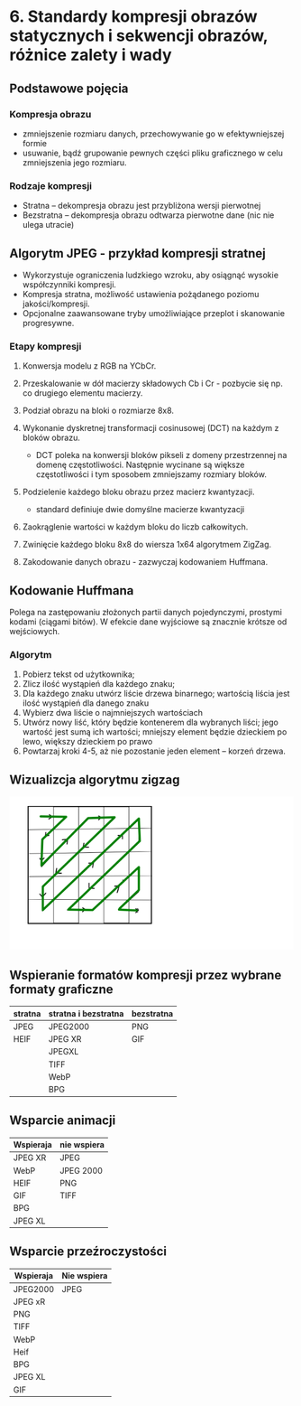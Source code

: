 # 6. Standardy kompresji obrazów statycznych i sekwencji obrazów, różnice zalety i wady

## Podstawowe pojęcia

### Kompresja obrazu
- zmniejszenie rozmiaru danych, przechowywanie go w efektywniejszej formie
- usuwanie, bądź grupowanie pewnych części pliku graficznego w celu zmniejszenia jego rozmiaru.


### Rodzaje kompresji 
- Stratna – dekompresja obrazu jest przybliżona wersji pierwotnej
- Bezstratna – dekompresja obrazu odtwarza pierwotne dane (nic nie ulega utracie)

## Algorytm JPEG - przykład kompresji stratnej

- Wykorzystuje ograniczenia ludzkiego wzroku, aby osiągnąć wysokie współczynniki kompresji.
- Kompresja stratna, możliwość ustawienia pożądanego poziomu jakości/kompresji.
- Opcjonalne zaawansowane tryby umożliwiające przeplot i skanowanie progresywne.

### Etapy kompresji 

1. Konwersja modelu z RGB na YCbCr.
2. Przeskalowanie w dół macierzy składowych Cb i Cr - pozbycie się np. co drugiego elementu macierzy.
3. Podział obrazu na bloki o rozmiarze 8x8.
4. Wykonanie dyskretnej transformacji cosinusowej (DCT) na każdym z bloków obrazu.
    
    - DCT poleka na konwersji bloków pikseli z domeny przestrzennej na domenę częstotliwości. Następnie wycinane są większe częstotliwości i tym sposobem zmniejszamy rozmiary bloków. 

5. Podzielenie każdego bloku obrazu przez macierz kwantyzacji.

    - standard definiuje dwie domyślne macierze kwantyzacji

6. Zaokrąglenie wartości w każdym bloku do liczb całkowitych.
7. Zwinięcie każdego bloku 8x8 do wiersza 1x64 algorytmem ZigZag.
8. Zakodowanie danych obrazu - zazwyczaj kodowaniem Huffmana.

## Kodowanie Huffmana  
   Polega na zastępowaniu złożonych partii danych pojedynczymi, prostymi kodami (ciągami bitów). W efekcie dane wyjściowe są znacznie krótsze od wejściowych.
### Algorytm 
 1. Pobierz tekst od użytkownika;
 2. Zlicz ilość wystąpień dla każdego znaku;
 3. Dla każdego znaku utwórz liście drzewa binarnego; wartością liścia jest ilość wystąpień dla danego znaku
 4. Wybierz dwa liście o najmniejszych wartościach
 5. Utwórz nowy liść, który będzie kontenerem dla wybranych liści; jego wartość jest sumą ich wartości; mniejszy element będzie dzieckiem po lewo, większy dzieckiem po prawo
 6. Powtarzaj kroki 4-5, aż nie pozostanie jeden element – korzeń drzewa.

## Wizualizcja algorytmu zigzag 

![Zig zag algorytm](../images/matrix_zag-zag.png)


<!-- ## Wybrane formaty obrazów

<!-- ### JPEG2000
- przejście z 8-bit na 16-bit standard
- lepsza wydajność kompresji
- możliwość kompresji bezstratnej
- poprawa odporności na zakłócenia
 -->
<!-- ### JPEG XR 
- lepsza kompresja niż JPEG
- wspiera przeźroczystość
- obsługa metadanych
- każdy region obrazu można dekodować osobno
- większa dokładność reprezentacji koloróœ (HDR) 
 -->
<!-- ### PNG 
- wspiera przeźroczystość 
- wykorzystuje do kodowania schemat RGBA 32 
 -->
<!-- ### WebP
- obsługuje metadane 
- obsługuje przeźroczystość
- wspiera animacje
- obraz jest kodowany za pomocą kodowania predykcyjnego 
- jest wspierany natywnie w przeglądarkach
 -->
<!-- ### MP4 
- kontener na audio i video
- może przechowywać napisy do filmu
- streaming internetowy
- przechowuje metadatę w postaci XMP (Extensible Metadata Platform)
 -->
<!--### GIF
- proste animacje i obrazy
- obsługuje tylko 8-bitowe obrazy 
- korzysta z kompresji bezstratnej
- Ograniczenia palety kolorów nie zezwalają na odtworzenie wysokiej jakości kolorowych fotografii -->




## Wspieranie formatów kompresji przez wybrane formaty graficzne

|stratna|stratna i bezstratna|bezstratna|
|---|---|---|
|JPEG|JPEG2000|PNG|
|HEIF|JPEG XR| GIF|
||JPEGXL|
||TIFF||
||WebP|
||BPG|

## Wsparcie animacji 

|Wspieraja| nie wspiera|
|---|---|
|JPEG XR| JPEG|
|WebP| JPEG 2000|
|HEIF| PNG|
|GIF| TIFF|
|BPG||
|JPEG XL|

## Wsparcie przeźroczystości
|Wspieraja| Nie wspiera|
|---|---|
|JPEG2000| JPEG|
|JPEG xR| 
|PNG|
|TIFF|
|WebP|
|Heif|
|BPG|
|JPEG XL|
|GIF|
